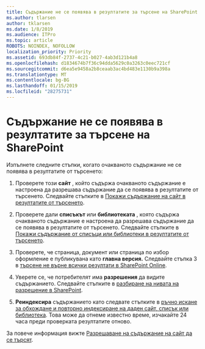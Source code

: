 ```yaml
---
title: Съдържание не се появява в резултатите за търсене на SharePoint
ms.author: tlarsen
author: tklarsen
ms.date: 1/8/2019
ms.audience: ITPro
ms.topic: article
ROBOTS: NOINDEX, NOFOLLOW
localization_priority: Priority
ms.assetid: 693db84f-2737-4c21-b027-4ab3d121b4a8
ms.openlocfilehash: d1834674b7f36c94dda5629c0a3263c0eec721cf
ms.sourcegitcommit: d6ea5e9458a2b8ceaab3ac4bd483e1130b9a398a
ms.translationtype: MT
ms.contentlocale: bg-BG
ms.lasthandoff: 01/15/2019
ms.locfileid: "28275731"
---
```

# <a name="content-doesnt-appear-in-sharepoint-search-results"></a>Съдържание не се появява в резултатите за търсене на SharePoint

Изпълнете следните стъпки, когато очакваното съдържание не се появява в резултатите от търсенето:
  
1. Проверете този **сайт** , който съдържа очакваното съдържание е настроена да разрешава съдържание да се появява в резултатите от търсенето. Следвайте стъпките в [Покажи съдържание на сайт в резултатите от търсенето](https://docs.microsoft.com/en-us/sharepoint/make-site-content-searchable#show-content-on-a-site-in-search-results).
    
2. Проверете дали **списъкът** или **библиотеката** , която съдържа очакваното съдържание е настроена да разрешава съдържание да се появява в резултатите от търсенето. Следвайте стъпките в [Покажи съдържание от списъци или библиотеки в резултатите от търсенето](https://docs.microsoft.com/en-us/sharepoint/make-site-content-searchable#show-content-from-lists-or-libraries-in-search-results). 
    
3. Проверете, че страница, документ или страница по избор оформление е публикувана като **главна версия.** Следвайте стъпка 3 в [търсене не върне всички резултати в SharePoint Online](https://go.microsoft.com/fwlink/?linkid=874525).
    
4. Уверете се, че потребителят има **разрешения** да видите съдържанието. Следвайте стъпките в [разбиране на нивата на разрешение в SharePoint](https://go.microsoft.com/fwlink/?linkid=867071).
    
5. **Реиндексира** съдържанието като следвате стъпките в [ръчно искане за обхождане и повторно индексиране на даден сайт, списък или библиотека](https://docs.microsoft.com/en-us/sharepoint/crawl-site-content). Това може да отнеме известно време, изчакайте 24 часа преди проверката резултатите отново.
    
За повече информация вижте [Разрешаване на съдържание на сайт да се търсят](https://docs.microsoft.com/en-us/sharepoint/make-site-content-searchable). 
  

